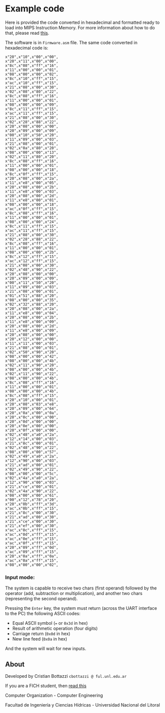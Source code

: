 # Example code
Here is provided the code converted in hexadecimal and formatted ready to load into MIPS Instruction Memory.
For more information about how to do that, please read [this][mips].

The software is in `Firmware.asm` file. The same code converted in hexadecimal code is:

```hexadecimal
x"20",x"10",x"00",x"00",
x"20",x"11",x"00",x"00",
x"8c",x"08",x"ff",x"16",
x"11",x"00",x"00",x"01",
x"08",x"00",x"00",x"02",
x"8c",x"10",x"ff",x"15",
x"ac",x"10",x"ff",x"15",
x"21",x"08",x"00",x"30",
x"02",x"08",x"80",x"22",
x"8c",x"08",x"ff",x"16",
x"11",x"00",x"00",x"01",
x"08",x"00",x"00",x"09",
x"8c",x"11",x"ff",x"15",
x"ac",x"11",x"ff",x"15",
x"21",x"08",x"00",x"30",
x"02",x"28",x"88",x"22",
x"20",x"08",x"00",x"00",
x"20",x"09",x"00",x"09",
x"00",x"10",x"50",x"20",
x"11",x"09",x"00",x"03",
x"21",x"08",x"00",x"01",
x"02",x"0a",x"80",x"20",
x"08",x"00",x"00",x"13",
x"02",x"11",x"80",x"20",
x"8c",x"08",x"ff",x"16",
x"11",x"00",x"00",x"01",
x"08",x"00",x"00",x"18",
x"8c",x"0f",x"ff",x"15",
x"20",x"08",x"00",x"2a",
x"11",x"e8",x"00",x"05",
x"20",x"08",x"00",x"2b",
x"11",x"e8",x"00",x"03",
x"20",x"08",x"00",x"2d",
x"11",x"e8",x"00",x"01",
x"08",x"00",x"00",x"18",
x"ac",x"0f",x"ff",x"15",
x"8c",x"08",x"ff",x"16",
x"11",x"00",x"00",x"01",
x"08",x"00",x"00",x"24",
x"8c",x"11",x"ff",x"15",
x"ac",x"11",x"ff",x"15",
x"21",x"08",x"00",x"30",
x"02",x"28",x"88",x"22",
x"8c",x"08",x"ff",x"16",
x"11",x"00",x"00",x"01",
x"08",x"00",x"00",x"2b",
x"8c",x"12",x"ff",x"15",
x"ac",x"12",x"ff",x"15",
x"21",x"08",x"00",x"30",
x"02",x"48",x"90",x"22",
x"20",x"08",x"00",x"00",
x"20",x"09",x"00",x"09",
x"00",x"11",x"50",x"20",
x"11",x"09",x"00",x"03",
x"21",x"08",x"00",x"01",
x"01",x"51",x"88",x"20",
x"08",x"00",x"00",x"35",
x"02",x"32",x"88",x"20",
x"20",x"08",x"00",x"2a",
x"11",x"e8",x"00",x"04",
x"20",x"08",x"00",x"2b",
x"11",x"e8",x"00",x"09",
x"20",x"08",x"00",x"2d",
x"11",x"e8",x"00",x"09",
x"20",x"08",x"00",x"00",
x"20",x"12",x"00",x"00",
x"11",x"11",x"00",x"03",
x"21",x"08",x"00",x"01",
x"02",x"50",x"90",x"20",
x"08",x"00",x"00",x"42",
x"08",x"00",x"00",x"4b",
x"02",x"11",x"90",x"20",
x"08",x"00",x"00",x"4b",
x"02",x"11",x"90",x"22",
x"08",x"00",x"00",x"4b",
x"8c",x"08",x"ff",x"16",
x"11",x"00",x"00",x"01",
x"08",x"00",x"00",x"4b",
x"8c",x"08",x"ff",x"15",
x"20",x"10",x"00",x"01",
x"20",x"08",x"03",x"e8",
x"20",x"09",x"00",x"64",
x"20",x"0a",x"00",x"0a",
x"20",x"0c",x"00",x"00",
x"20",x"0d",x"00",x"00",
x"20",x"0e",x"00",x"00",
x"20",x"0f",x"00",x"00",
x"02",x"48",x"a0",x"2a",
x"12",x"14",x"00",x"03",
x"21",x"8c",x"00",x"01",
x"02",x"48",x"90",x"22",
x"08",x"00",x"00",x"57",
x"02",x"49",x"a0",x"2a",
x"12",x"90",x"00",x"03",
x"21",x"ad",x"00",x"01",
x"02",x"49",x"90",x"22",
x"08",x"00",x"00",x"5c",
x"02",x"4a",x"a0",x"2a",
x"12",x"90",x"00",x"03",
x"21",x"ce",x"00",x"01",
x"02",x"4a",x"90",x"22",
x"08",x"00",x"00",x"61",
x"00",x"12",x"78",x"20",
x"20",x"0b",x"ff",x"3d",
x"ac",x"0b",x"ff",x"15",
x"21",x"8c",x"00",x"30",
x"21",x"ad",x"00",x"30",
x"21",x"ce",x"00",x"30",
x"21",x"ef",x"00",x"30",
x"ac",x"0c",x"ff",x"15",
x"ac",x"0d",x"ff",x"15",
x"ac",x"0e",x"ff",x"15",
x"ac",x"0f",x"ff",x"15",
x"20",x"09",x"ff",x"0d",
x"ac",x"09",x"ff",x"15",
x"20",x"0a",x"ff",x"0a",
x"ac",x"0a",x"ff",x"15",
x"08",x"00",x"00",x"02",
```


### Input mode:
The system is capable to receive two chars (first operand) followed by the operator (add, subtraction or multiplication), and another two chars (representing the second operand).

Pressing the `Enter` key, the system must return (across the UART interface to the PC) the following ASCII codes:
  - Equal ASCII symbol (`=` or `0x3d` in hex)
  - Result of arithmetic operation (four digits)
  - Carriage return (`0x0d` in hex)
  - New line feed (`0x0a` in hex)

And the system will wait for new inputs.


About
----
Developed by Cristian Bottazzi  `cbottazzi @ ful.unl.edu.ar`

If you are a FICH student, then [read this][fich]

Computer Organization - Computer Engineering

Facultad de Ingeniería y Ciencias Hídricas - Universidad Nacional del Litoral


[//]: # (These are reference links used in the body of this note and get stripped out when the markdown processor does its job. There is no need to format nicely because it shouldn't be seen. Thanks SO - http://stackoverflow.com/questions/4823468/store-comments-in-markdown-syntax)


   [digilent]: <https://reference.digilentinc.com/_media/basys2:basys2_rm.pdf>
   [fpga]: <https://en.wikipedia.org/wiki/Field-programmable_gate_array>
   [xilinx]: <https://www.xilinx.com/products/design-tools/ise-design-suite/ise-webpack.html>
   [mars]: <http://courses.missouristate.edu/kenvollmar/mars/>
   [fich]: <http://github.com/cristian1604/mips/blob/master/img/FICH_note.md>
   [mips]: <http://github.com/cristian1604/mips>
